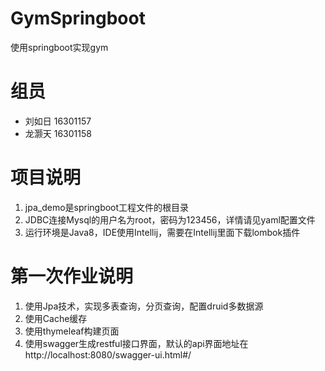 # GymSpringboot
使用springboot实现gym

# 组员

+ 刘如日 16301157  
+ 龙灏天 16301158  

# 项目说明
1. jpa_demo是springboot工程文件的根目录  
3. JDBC连接Mysql的用户名为root，密码为123456，详情请见yaml配置文件
4. 运行环境是Java8，IDE使用Intellij，需要在Intellij里面下载lombok插件

# 第一次作业说明
1. 使用Jpa技术，实现多表查询，分页查询，配置druid多数据源
2. 使用Cache缓存
3. 使用thymeleaf构建页面
4. 使用swagger生成restful接口界面，默认的api界面地址在http://localhost:8080/swagger-ui.html#/  


